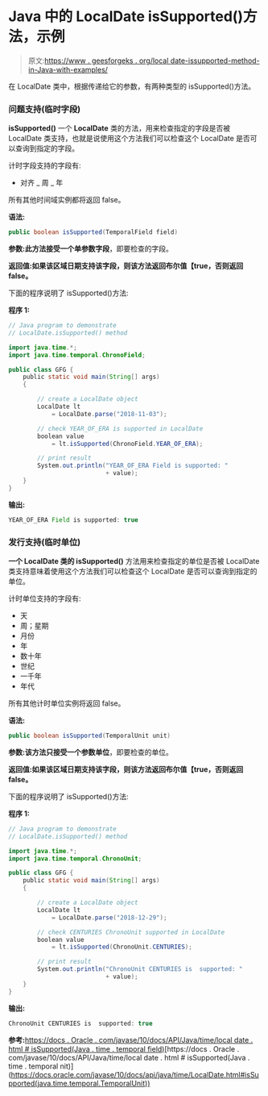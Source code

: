 # Java 中的 LocalDate isSupported()方法，示例

> 原文:[https://www . geesforgeks . org/local date-issupported-method-in-Java-with-examples/](https://www.geeksforgeeks.org/localdate-issupported-method-in-java-with-examples/)

在 LocalDate 类中，根据传递给它的参数，有两种类型的 isSupported()方法。

### 问题支持(临时字段)

**isSupported()** 一个 **LocalDate** 类的方法，用来检查指定的字段是否被 LocalDate 类支持，也就是说使用这个方法我们可以检查这个 LocalDate 是否可以查询到指定的字段。

计时字段支持的字段有:

*   对齐 _ 周 _ 年

所有其他时间域实例都将返回 false。

**语法:**

```java
public boolean isSupported(TemporalField field)

```

**参数:**此方法接受一个单参数**字段**，即要检查的字段。

**返回值:**如果该区域日期支持该字段，则该方法返回**布尔值【true，否则返回 false。**

下面的程序说明了 isSupported()方法:

**程序 1:**

```java
// Java program to demonstrate
// LocalDate.isSupported() method

import java.time.*;
import java.time.temporal.ChronoField;

public class GFG {
    public static void main(String[] args)
    {

        // create a LocalDate object
        LocalDate lt
            = LocalDate.parse("2018-11-03");

        // check YEAR_OF_ERA is supported in LocalDate
        boolean value
            = lt.isSupported(ChronoField.YEAR_OF_ERA);

        // print result
        System.out.println("YEAR_OF_ERA Field is supported: "
                           + value);
    }
}
```

**输出:**

```java
YEAR_OF_ERA Field is supported: true

```

### 发行支持(临时单位)

**一个 **LocalDate** 类的 isSupported()** 方法用来检查指定的单位是否被 LocalDate 类支持意味着使用这个方法我们可以检查这个 LocalDate 是否可以查询到指定的单位。

计时单位支持的字段有:

*   天
*   周；星期
*   月份
*   年
*   数十年
*   世纪
*   一千年
*   年代

所有其他计时单位实例将返回 false。

**语法:**

```java
public boolean isSupported(TemporalUnit unit)

```

**参数:**该方法只接受一个参数**单位**，即要检查的单位。

**返回值:**如果该区域日期支持该字段，则该方法返回**布尔值【true，否则返回 false。**

下面的程序说明了 isSupported()方法:

**程序 1:**

```java
// Java program to demonstrate
// LocalDate.isSupported() method

import java.time.*;
import java.time.temporal.ChronoUnit;

public class GFG {
    public static void main(String[] args)
    {

        // create a LocalDate object
        LocalDate lt
            = LocalDate.parse("2018-12-29");

        // check CENTURIES ChronoUnit supported in LocalDate
        boolean value
            = lt.isSupported(ChronoUnit.CENTURIES);

        // print result
        System.out.println("ChronoUnit CENTURIES is  supported: "
                           + value);
    }
}
```

**输出:**

```java
ChronoUnit CENTURIES is  supported: true

```

**参考:**[https://docs . Oracle . com/javase/10/docs/API/Java/time/local date . html # isSupported(Java . time . temporal field)](https://docs.oracle.com/javase/10/docs/api/java/time/LocalDate.html#isSupported(java.time.temporal.TemporalField))[https://docs . Oracle . com/javase/10/docs/API/Java/time/local date . html # isSupported(Java . time . temporal nit)](https://docs.oracle.com/javase/10/docs/api/java/time/LocalDate.html#isSupported(java.time.temporal.TemporalUnit))